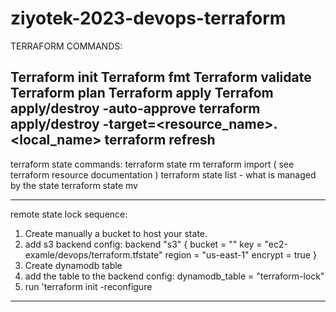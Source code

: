 # ziyotek-2023-devops-terraform

TERRAFORM COMMANDS:

Terraform init
Terraform fmt
Terraform validate
Terraform plan
Terraform apply
Terrafom apply/destroy -auto-approve
terraform apply/destroy -target=<resource_name>.<local_name>
terraform refresh
------
terraform state commands:
terraform state rm
terraform import ( see terraform resource documentation )
terraform state list - what is managed by the state
terraform state mv

--------
remote state lock sequence:
1. Create manually a bucket to host your state.
2. add s3 backend config:
  backend "s3" {
    bucket  = "<your bucket>"
    key     = "ec2-examle/devops/terraform.tfstate"
    region  = "us-east-1"
    encrypt = true
  }
3. Create dynamodb table
4. add the table to the backend config:
   dynamodb_table = "terraform-lock"
5. run 'terraform init -reconfigure

----------------------